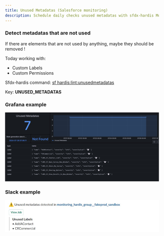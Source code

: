 ```yaml
---
title: Unused Metadatas (Salesforce monitoring)
description: Schedule daily checks unused metadatas with sfdx-hardis Monitoring
---
```

<!-- markdownlint-disable MD013 -->

### Detect metadatas that are not used

If there are elements that are not used by anything, maybe they should be removed !

Today working with:

- Custom Labels
- Custom Permissions

Sfdx-hardis command: [sf hardis:lint:unusedmetadatas](https://sfdx-hardis.cloudity.com/hardis/lint/unusedmetadatas/)

Key: **UNUSED_METADATAS**

### Grafana example

![](assets/images/screenshot-monitoring-unused-metadatas-grafana.jpg)

### Slack example

![](assets/images/screenshot-monitoring-unused-metadatas.jpg)